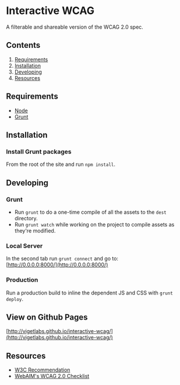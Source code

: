 # Interactive WCAG

A filterable and shareable version of the WCAG 2.0 spec.

## Contents

1. [Requirements](#requirements)
2. [Installation](#installation)
3. [Developing](#developing)
4. [Resources](#resources)

## Requirements

- [Node](http://nodejs.org/)
- [Grunt](http://gruntjs.com/)

## Installation

### Install Grunt packages

From the root of the site and run `npm install`.

## Developing

### Grunt

- Run `grunt` to do a one-time compile of all the assets to the `dest` directory.
- Run `grunt watch` while working on the project to compile assets as they're modified.

### Local Server

In the second tab run `grunt connect` and go to:<br>
[http://0.0.0.0:8000/](http://0.0.0.0:8000/)

### Production

Run a production build to inline the dependent JS and CSS with `grunt deploy`.

## View on Github Pages

[http://vigetlabs.github.io/interactive-wcag/](http://vigetlabs.github.io/interactive-wcag/)

## Resources

- [W3C Recommendation](http://www.w3.org/TR/WCAG20/)
- [WebAIM's WCAG 2.0 Checklist](http://webaim.org/standards/wcag/checklist)
